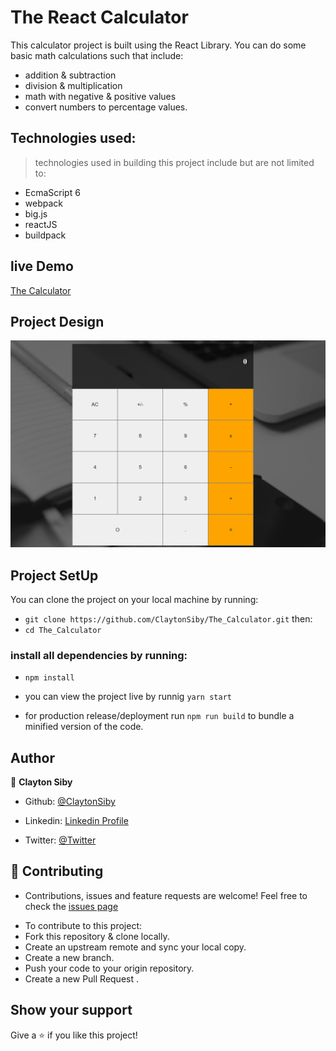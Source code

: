 # The React Calculator

This calculator project is built using the React Library. You can do some basic math calculations such that include:
- addition & subtraction
- division & multiplication
- math with negative & positive values
- convert numbers to percentage values.

## Technologies used:
> technologies used in building this project include but are not limited to: 
- EcmaScript 6
- webpack
- big.js
- reactJS
- buildpack

## live Demo
[The Calculator](https://the-react-calculator.herokuapp.com/)

## Project Design
![Calculator](./demo/demo.gif)

## Project SetUp
You can clone the project on your local machine by running:
- `git clone https://github.com/ClaytonSiby/The_Calculator.git`
then:
-  `cd The_Calculator`

### install all dependencies by running:
- `npm install`

- you can view the project live by runnig `yarn start`
- for production release/deployment run `npm run build` to bundle a minified version of the code.

## Author 

👤 **Clayton Siby**
​

- Github: [@ClaytonSiby](https://github.com/ClaytonSiby)
   
- Linkedin: [Linkedin Profile](https://www.linkedin.com/in/clayton-siby-48a8a0183/)

- Twitter: [@Twitter](https://twitter.com/ClaytonSiby)

## :handshake: Contributing 

* Contributions, issues and feature requests are welcome! Feel free to check the [issues page](https://github.com/ClaytonSiby/The_Calculator.git/issues)
- To contribute to this project:
- Fork this repository & clone locally.
- Create an upstream remote and sync your local copy.
- Create a new branch.
- Push your code to your origin repository.
- Create a new Pull Request .

## Show your support

Give a ⭐️ if you like this project!
